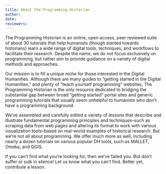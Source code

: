 ```yaml
---
title: About the Programming Historian
author: 
date: 
reviewers: 
---
```


The Programming Historian is an online, open access, peer reviewed suite
of about 30 tutorials that help humanists (though slanted towards
historians) learn a wide range of digital tools, techniques, and
workflows to facilitate their research. Despite the name, we do not
focus exclusively on programming, but rather aim to provide guidance on
a variety of digital methods and approaches.

Our mission is to fill a unique niche for those interested in the
Digital Humanities. Although there are many guides to “getting started
in the Digital Humanities,” and plenty of “teach yourself programming”
websites, The Programming Historian is the only resource dedicated to
bridging the substantial gap between broad “getting started” portal
sites and generic programming tutorials that usually seem unhelpful to
humanists who don’t have a programming background.

We’ve assembled and carefully edited a variety of lessons that describe
and illustrate fundamental programming principles and techniques–such as
scraping data from web pages and altering its format to work with
various visualization tools–based on real-world examples of historical
research. But we’re not all about programming. We offer much more as
well, including nearly a dozen tutorials on various popular DH tools,
such as MALLET, Omeka, and QGIS.

If you can’t find what you’re looking for, then we’ve failed you. But
don’t suffer or sulk in silence! Let us know what you can’t find. Better
yet, contribute a lesson.
